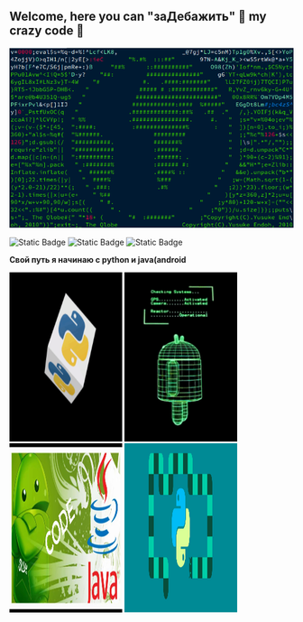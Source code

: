 ## Welcome, here you can "заДебажить" :wrench: my crazy code :eyes:
<div id="header" align="center">
  <img src="https://github.com/Ellepfan/Ellepfan/blob/main/gif/tab_3.gif" width="800"/>
</div>

![Static Badge](https://img.shields.io/badge/py-python-blue?style=flat&logo=python)
![Static Badge](https://img.shields.io/badge/java-android-green?style=flat&logo=android)
![Static Badge](https://img.shields.io/badge/-Ellephan-black?style=flat&logo=cloudsmith)





<b> Свой путь я начинаю с python и java(android</b>

  <img src="https://github.com/Ellepfan/Ellepfan/blob/main/gif/card_1.gif" height ="300" width="200"> <img src="https://github.com/Ellepfan/Ellepfan/blob/main/gif/androidos_Rq83xCcY.gif " height ="300" width="200"> <img src="https://github.com/Ellepfan/Ellepfan/blob/main/gif/maxresdefault.jpg" height ="300" width="200"> <img src="https://github.com/Ellepfan/Ellepfan/blob/main/gif/python-snake-android.png " height ="300" width="200">





